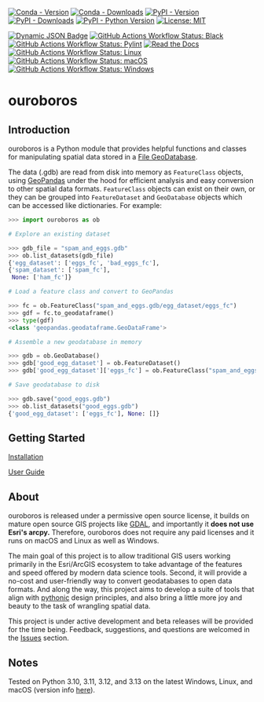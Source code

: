 [![Conda - Version](https://img.shields.io/conda/vn/conda-forge/ouroboros-gis.svg)](https://anaconda.org/conda-forge/ouroboros-gis)
[![Conda - Downloads](https://img.shields.io/conda/dn/conda-forge/ouroboros-gis.svg)](https://anaconda.org/conda-forge/ouroboros-gis)
[![PyPI - Version](https://img.shields.io/pypi/v/ouroboros-gis?logo=pypi)](https://pypi.org/project/ouroboros-gis/)
[![PyPI - Downloads](https://img.shields.io/pypi/dm/ouroboros-gis)](https://pypistats.org/packages/ouroboros-gis)
[![PyPI - Python Version](https://img.shields.io/pypi/pyversions/ouroboros-gis?logo=python)](https://pypi.org/project/ouroboros-gis/)
[![License: MIT](https://img.shields.io/badge/License-MIT-lightgrey.svg?logo=)](https://github.com/corbel-spatial/ouroboros/blob/main/LICENSE)

[![Dynamic JSON Badge](https://img.shields.io/badge/dynamic/json?url=https%3A%2F%2Fraw.githubusercontent.com%2Fcorbel-spatial%2Fouroboros%2Frefs%2Fheads%2Fmain%2Fdocs%2Fpytest_coverage.json&query=%24.totals.percent_covered_display&suffix=%25&label=coverage)](https://raw.githubusercontent.com/corbel-spatial/ouroboros/refs/heads/main/docs/pytest_coverage.json)
[![GitHub Actions Workflow Status: Black](https://img.shields.io/github/actions/workflow/status/corbel-spatial/ouroboros/black.yml?label=Black&logo=black)](https://github.com/corbel-spatial/ouroboros/actions/workflows/black.yml)
[![GitHub Actions Workflow Status: Pylint](https://img.shields.io/github/actions/workflow/status/corbel-spatial/ouroboros/pylint.yml?label=Pylint)](https://github.com/corbel-spatial/ouroboros/actions/workflows/pylint.yml)
[![Read the Docs](https://img.shields.io/readthedocs/ouroboros-gis?logo=readthedocs)](https://ouroboros-gis.readthedocs.io/)
[![GitHub Actions Workflow Status: Linux](https://img.shields.io/github/actions/workflow/status/corbel-spatial/ouroboros/pytest-linux.yml?label=Linux&logo=linux)](https://github.com/corbel-spatial/ouroboros/actions/workflows/pytest-linux.yml)
[![GitHub Actions Workflow Status: macOS](https://img.shields.io/github/actions/workflow/status/corbel-spatial/ouroboros/pytest-macos.yml?label=macOS&logo=apple)](https://github.com/corbel-spatial/ouroboros/actions/workflows/pytest-macos.yml)
[![GitHub Actions Workflow Status: Windows](https://img.shields.io/github/actions/workflow/status/corbel-spatial/ouroboros/pytest-windows.yml?label=Windows)](https://github.com/corbel-spatial/ouroboros/actions/workflows/pytest-windows.yml)

# ouroboros

## Introduction

ouroboros is a Python module that provides helpful functions and classes for manipulating spatial data stored in a [File GeoDatabase](https://en.wikipedia.org/wiki/Geodatabase_(Esri)). 

The data (.gdb) are read from disk into memory as `FeatureClass` objects, using [GeoPandas](https://geopandas.org/en/stable/getting_started/introduction.html) 
under the hood for efficient analysis and easy conversion to other spatial data formats.
`FeatureClass` objects can exist on their own, or they can be grouped into `FeatureDataset` and `GeoDatabase` objects 
which can be accessed like dictionaries. For example:

```python
>>> import ouroboros as ob

# Explore an existing dataset

>>> gdb_file = "spam_and_eggs.gdb"
>>> ob.list_datasets(gdb_file)
{'egg_dataset': ['eggs_fc', 'bad_eggs_fc'],
{'spam_dataset': ['spam_fc'],
 None: ['ham_fc']}

# Load a feature class and convert to GeoPandas

>>> fc = ob.FeatureClass("spam_and_eggs.gdb/egg_dataset/eggs_fc")
>>> gdf = fc.to_geodataframe()
>>> type(gdf)
<class 'geopandas.geodataframe.GeoDataFrame'>

# Assemble a new geodatabase in memory

>>> gdb = ob.GeoDatabase()
>>> gdb['good_egg_dataset'] = ob.FeatureDataset()
>>> gdb['good_egg_dataset']['eggs_fc'] = ob.FeatureClass("spam_and_eggs.gdb/eggs_fc")

# Save geodatabase to disk

>>> gdb.save("good_eggs.gdb")
>>> ob.list_datasets("good_eggs.gdb")
{'good_egg_dataset': ['eggs_fc'], None: []}
```

## Getting Started

[Installation](https://ouroboros-gis.readthedocs.io/en/latest/installation.html)

[User Guide](https://ouroboros-gis.readthedocs.io/en/latest/user_guide.html)

## About

ouroboros is released under a permissive open source license, it builds on mature open source GIS projects like 
[GDAL](https://gdal.org/), and importantly it **does not use Esri's arcpy.**
Therefore, ouroboros does not require any paid licenses and it runs on macOS and Linux as well as Windows.

The main goal of this project is to allow traditional GIS users working primarily in the Esri/ArcGIS ecosystem to take
advantage of the features and speed offered by modern data science tools. Second, it will provide a no-cost and
user-friendly way to convert geodatabases to open data formats. And along the way, this project aims to develop a 
suite of tools that align with [pythonic](https://peps.python.org/pep-0020/) design principles, and also bring a
little more joy and beauty to the task of wrangling spatial data.

This project is under active development and beta releases will be provided for the time being. Feedback, suggestions, and questions are welcomed in the [Issues](https://github.com/corbel-spatial/ouroboros/issues) section.

## Notes

Tested on Python 3.10, 3.11, 3.12, and 3.13 on the latest Windows, Linux, and macOS (version info [here](https://github.com/actions/runner-images)).
